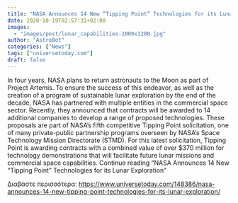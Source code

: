 ```yaml
---
title: "NASA Announces 14 New “Tipping Point” Technologies for its Lunar Exploration"
date: 2020-10-19T02:57:31+02:00
images:
  - "images/post/lunar_capabilities-2000x1200.jpg"
author: "AstroBot"
categories: ["News"]
tags: ["universetoday.com"]
draft: false
---
```


In four years, NASA plans to return astronauts to the Moon as part of Project Artemis. To ensure the success of this endeavor, as well as the creation of a program of sustainable lunar exploration by the end of the decade, NASA has partnered with multiple entities in the commercial space sector. Recently, they announced that contracts will be awarded to 14 additional companies to develop a range of proposed technologies. These proposals are part of NASA’s fifth competitive Tipping Point solicitation, one of many private-public partnership programs overseen by NASA’s Space Technology Mission Directorate (STMD). For this latest solicitation, Tipping Point is awarding contracts with a combined value of over $370 million for technology demonstrations that will facilitate future lunar missions and commercial space capabilities. Continue reading “NASA Announces 14 New “Tipping Point” Technologies for its Lunar Exploration” 

Διαβάστε περισσότερα: https://www.universetoday.com/148386/nasa-announces-14-new-tipping-point-technologies-for-its-lunar-exploration/
